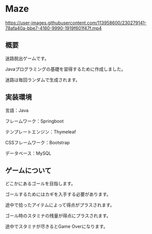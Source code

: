 # Maze

https://user-images.githubusercontent.com/113958600/230279141-78afa40a-bbe7-4160-9990-1919f601f47f.mp4

## 概要
迷路脱出ゲームです。

Javaプログラミングの基礎を習得するために作成しました。

迷路は毎回ランダムで生成されます。


## 実装環境

言語：Java

フレームワーク：Springboot

テンプレートエンジン：Thymeleaf

CSSフレームワーク：Bootstrap

データベース：MySQL

## ゲームについて
どこかにあるゴールを目指します。

ゴールするためにはカギを入手する必要があります。

途中で拾ったアイテムによって得点がプラスされます。

ゴール時のスタミナの残量が得点にプラスされます。

途中でスタミナが尽きるとGame Overになります。
